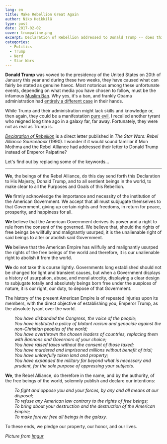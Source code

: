 ```yaml
---
lang: en
title: Make Rebellion Great Again
author: Niko Heikkilä
type: post
date: 2017-02-02
cover: trumpatine.png
excerpt: Declaration of Rebellion addressed to Donald Trump -- does this dystopia make you feel cold inside?
categories:
  - Politics
  - Trump
  - Nerd
  - Star Wars
---
```


**Donald Trump** was vowed to the presidency of the United States on 20th of January this year and during these two weeks, they have caused what can fairly be stated as genuine havoc. Most notorious among these unfortunate events, depending on what media you have chosen to follow, must be the infamous [Muslim Ban][1]. Why yes, it's a ban, and frankly Obama administration had [entirely a different case][2] in their hands.

While Trump and their administration might lack skills and knowledge or, then again, they could be a manifestation [pure evil][3], I recalled another tyrant who reigned long time ago in a galaxy far, far away. Fortunately, they were not as real as Trump is.

[_Declaration of Rebellion_][4] is a direct letter published in _The Star Wars: Rebel Alliance Sourcebook_ (1990). I wonder if it would sound familiar if Mon Mothma and the Rebel Alliance had addressed their letter to Donald Trump instead of Emperor Palpatine?

Let's find out by replacing some of the keywords…

---

<!--alex ignore-->

**We**, the beings of the Rebel Alliance, do this day send forth this Declaration to His Majesty, Donald Trump, and to all sentient beings in the world, to make clear to all the Purposes and Goals of this Rebellion.

**We** firmly acknowledge the importance and necessity of the institution of the American Government. We accept that all must subjugate themselves to that Government, giving up certain rights and freedoms, in return for peace, prosperity, and happiness for all.

**We** believe that the American Government derives its power and a right to rule from the consent of the governed. We believe that, should the rights of free beings be willfully and malignantly usurped, it is the unalienable right of said beings to alter or abolish said Government.

**We** believe that the American Empire has willfully and malignantly usurped the rights of the free beings of the world and therefore, it is our unalienable right to abolish it from the world.

**We** do not take this course lightly. Governments long established should not be changed for light and transient causes, but when a Government displays a history of usurpation, abuse, and moral atrocity, displaying a clear design to subjugate totally and absolutely beings born free under the auspices of nature, it is our right, our duty, to depose of that Government.

The history of the present American Empire is of repeated injuries upon its members, with the direct objective of establishing you, Emperor Trump, as the absolute tyrant over the world.

<p style="padding-left: 30px;">
  <em>You have disbanded the Congress, the voice of the people;</em><br /> <em> You have instituted a policy of blatant racism and genocide against the non-Christian peoples of the world;</em><br /> <em> You have overthrown the chosen leaders of countries, replacing them with Bannons and Governors of your choice;</em><br /> <em> You have raised taxes without the consent of those taxed;</em><br /> <em> You have murdered and imprisoned millions without benefit of trial;</em><br /> <em> You have unlawfully taken land and property;</em><br /> <em> You have expanded the military far beyond what is necessary and prudent, for the sole purpose of oppressing your subjects.</em>
</p>

**We**, the Rebel Alliance, do therefore in the name, and by the authority, of the free beings of the world, solemnly publish and declare our intentions:

<p style="padding-left: 30px;">
  <em>To fight and oppose you and your forces, by any and all means at our disposal;</em><br /> <em> To refuse any American law contrary to the rights of free beings;</em><br /> <em> To bring about your destruction and the destruction of the American Empire;</em><br /> <em> To make forever free all beings in the galaxy.</em>
</p>

To these ends, we pledge our property, our honor, and our lives.

_Picture from [Imgur][5]_

[1]: http://www.slate.com/articles/news_and_politics/politics/2017/01/trump_s_executive_order_on_immigration_is_a_muslim_ban.html
[2]: http://foreignpolicy.com/2017/01/30/sorry-mr-president-the-obama-administration-did-nothing-similar-to-your-immigration-ban/
[3]: https://medium.com/@jakefuentes/the-immigration-ban-is-a-headfake-and-were-falling-for-it-b8910e78f0c5#.o7274jtkl
[4]: http://starwars.wikia.com/wiki/Declaration_of_Rebellion/Legends
[5]: http://imgur.com/gallery/U3qbTat
